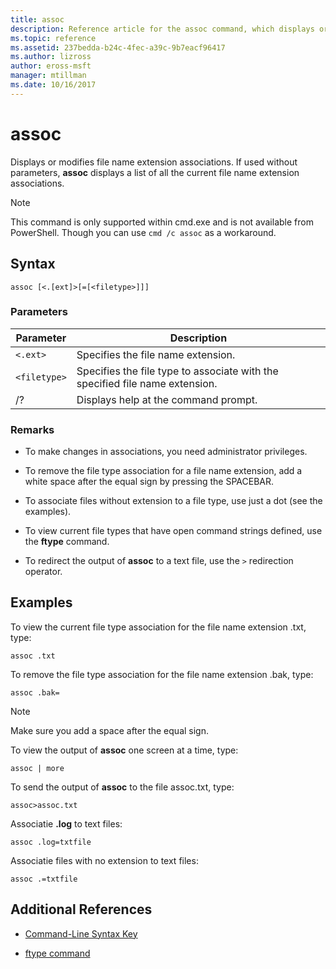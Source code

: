```yaml
---
title: assoc
description: Reference article for the assoc command, which displays or modifies file name extension associations.
ms.topic: reference
ms.assetid: 237bedda-b24c-4fec-a39c-9b7eacf96417
ms.author: lizross
author: eross-msft
manager: mtillman
ms.date: 10/16/2017
---
```


# assoc

Displays or modifies file name extension associations. If used without parameters, **assoc** displays a list of all the current file name extension associations.

> [!NOTE]
> This command is only supported within cmd.exe and is not available from PowerShell.
> Though you can use `cmd /c assoc` as a workaround.

## Syntax

```
assoc [<.[ext]>[=[<filetype>]]]
```

### Parameters

| Parameter | Description |
| --------- | ----------- |
| `<.ext>` | Specifies the file name extension. |
| `<filetype>` | Specifies the file type to associate with the specified file name extension. |
| /? | Displays help at the command prompt. |

### Remarks

- To make changes in associations, you need administrator privileges.

- To remove the file type association for a file name extension, add a white space after the equal sign by pressing the SPACEBAR.

- To associate files without extension to a file type, use just a dot (see the examples).

- To view current file types that have open command strings defined, use the **ftype** command.

- To redirect the output of **assoc** to a text file, use the `>` redirection operator.

## Examples

To view the current file type association for the file name extension .txt, type:

```
assoc .txt
```

To remove the file type association for the file name extension .bak, type:

```
assoc .bak=
```

> [!NOTE]
> Make sure you add a space after the equal sign.

To view the output of **assoc** one screen at a time, type:

```
assoc | more
```

To send the output of **assoc** to the file assoc.txt, type:

```
assoc>assoc.txt
```

Associatie **.log** to text files:

```
assoc .log=txtfile
```

Associatie files with no extension to text files:

```
assoc .=txtfile
```

## Additional References

- [Command-Line Syntax Key](command-line-syntax-key.md)

- [ftype command](ftype.md)
